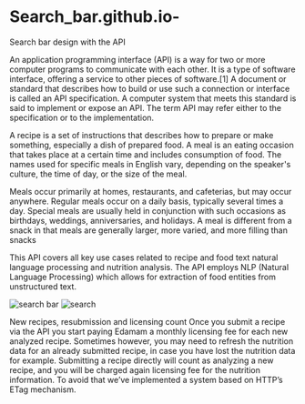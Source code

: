 # Search_bar.github.io-
Search bar design with the API

An application programming interface (API) is a way for two or more computer programs to communicate with each other. It is a type of software interface, offering a service to other pieces of software.[1] A document or standard that describes how to build or use such a connection or interface is called an API specification. A computer system that meets this standard is said to implement or expose an API. The term API may refer either to the specification or to the implementation.

A recipe is a set of instructions that describes how to prepare or make something, especially a dish of prepared food.
A meal is an eating occasion that takes place at a certain time and includes consumption of food. The names used for specific meals in English vary, depending on the speaker's culture, the time of day, or the size of the meal.

Meals occur primarily at homes, restaurants, and cafeterias, but may occur anywhere. Regular meals occur on a daily basis, typically several times a day. Special meals are usually held in conjunction with such occasions as birthdays, weddings, anniversaries, and holidays. A meal is different from a snack in that meals are generally larger, more varied, and more filling than snacks

This API covers all key use cases related to recipe and food text natural language processing and nutrition analysis. The API employs NLP (Natural Language Processing) which allows for extraction of food entities from unstructured text.


![search bar](https://user-images.githubusercontent.com/97239651/191457836-cd030822-a0bd-4ceb-8261-9b7b337695e5.PNG)
![search](https://user-images.githubusercontent.com/97239651/191457843-469b0a7a-0fad-412b-b69f-e6fd12968cb1.PNG)



New recipes, resubmission and licensing count
Once you submit a recipe via the API you start paying Edamam a monthly licensing fee for each new analyzed recipe. Sometimes however, you may need to refresh the nutrition data for an already submitted recipe, in case you have lost the nutrition data for example. Submitting a recipe directly will count as analyzing a new recipe, and you will be charged again licensing fee for the nutrition information. To avoid that we’ve implemented a system based on HTTP’s ETag mechanism.
